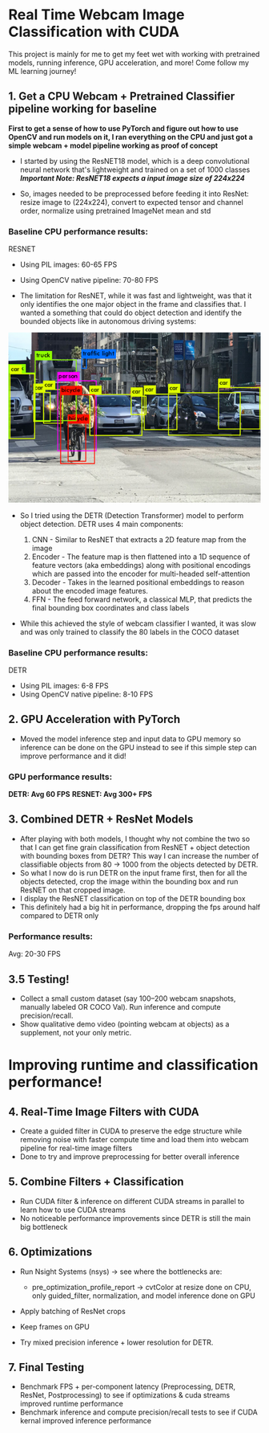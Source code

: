 # Real Time Webcam Image Classification with CUDA
This project is mainly for me to get my feet wet with working with pretrained models, running inference, GPU acceleration, and more!
Come follow my ML learning journey!

## 1. Get a CPU Webcam + Pretrained Classifier pipeline working for baseline
**First to get a sense of how to use PyTorch and figure out how to use OpenCV and run models on it, I ran everything on the CPU and just got a simple webcam + model pipeline working as proof of concept**

- I started by using the ResNET18 model, which is a deep convolutional neural network that's lightweight and trained on a set of 1000 classes
***Important Note: ResNET18 expects a input image size of 224x224***

- So, images needed to be preprocessed before feeding it into ResNet: resize image to (224x224), convert to expected tensor and channel order, normalize using pretrained ImageNet mean and std

### Baseline CPU performance results:
RESNET
- Using PIL images: 60-65 FPS
- Using OpenCV native pipeline: 70-80 FPS 

- The limitation for ResNET, while it was fast and lightweight, was that it only identifies the one major object in the frame and classifies that. I wanted a something that could do object detection and identify the bounded objects like in autonomous driving systems:

![AV object detection example](/images/av_object_detection_example.png)

- So I tried using the DETR (Detection Transformer) model to perform object detection. DETR uses 4 main components:
    1. CNN - Similar to ResNET that extracts a 2D feature map from the image
    2. Encoder - The feature map is then flattened into a 1D sequence of feature vectors (aka embeddings) along with positional encodings which are passed into the encoder for multi-headed self-attention
    3. Decoder - Takes in the learned positional embeddings to reason about the encoded image features.
    4. FFN - The feed forward network, a classical MLP, that predicts the final bounding box coordinates and class labels

- While this achieved the style of webcam classifier I wanted, it was slow and was only trained to classify the 80 labels in the COCO dataset

### Baseline CPU performance results:
DETR
- Using PIL images: 6-8 FPS
- Using OpenCV native pipeline: 8-10 FPS

## 2. GPU Acceleration with PyTorch
-  Moved the model inference step and input data to GPU memory so inference can be done on the GPU instead to see if this simple step can improve performance and it did!

### GPU performance results:
**DETR: Avg 60 FPS**
**RESNET: Avg 300+ FPS**

## 3. Combined DETR + ResNet Models
- After playing with both models, I thought why not combine the two so that I can get fine grain classification from ResNET + object detection with bounding boxes from DETR? This way I can increase the number of classifiable objects from 80 -> 1000 from the objects detected by DETR.
- So what I now do is run DETR on the input frame first, then for all the objects detected, crop the image within the bounding box and run ResNET on that cropped image. 
- I display the ResNET classification on top of the DETR bounding box
- This definitely had a big hit in performance, dropping the fps around half compared to DETR only

### Performance results:
Avg: 20-30 FPS

## 3.5 Testing!
- Collect a small custom dataset (say 100–200 webcam snapshots, manually labeled OR COCO Val). Run inference and compute precision/recall.
- Show qualitative demo video (pointing webcam at objects) as a supplement, not your only metric.

# Improving runtime and classification performance!

## 4. Real-Time Image Filters with CUDA
- Create a guided filter in CUDA to preserve the edge structure while removing noise with faster compute time and load them into webcam pipeline for real-time image filters
- Done to try and improve preprocessing for better overall inference

## 5. Combine Filters + Classification
- Run CUDA filter & inference on different CUDA streams in parallel to learn how to use CUDA streams
- No noticeable performance improvements since DETR is still the main big bottleneck 

## 6. Optimizations
- Run Nsight Systems (nsys) → see where the bottlenecks are:
    - pre_optimization_profile_report -> cvtColor at resize done on CPU, only guided_filter, normalization, and model inference done on GPU

- Apply batching of ResNet crops
- Keep frames on GPU
- Try mixed precision inference + lower resolution for DETR.

## 7. Final Testing
- Benchmark FPS + per-component latency (Preprocessing, DETR, ResNet, Postprocessing) to see if optimizations & cuda streams improved runtime performance
- Benchmark inference and compute precision/recall tests to see if CUDA kernal improved inference performance
